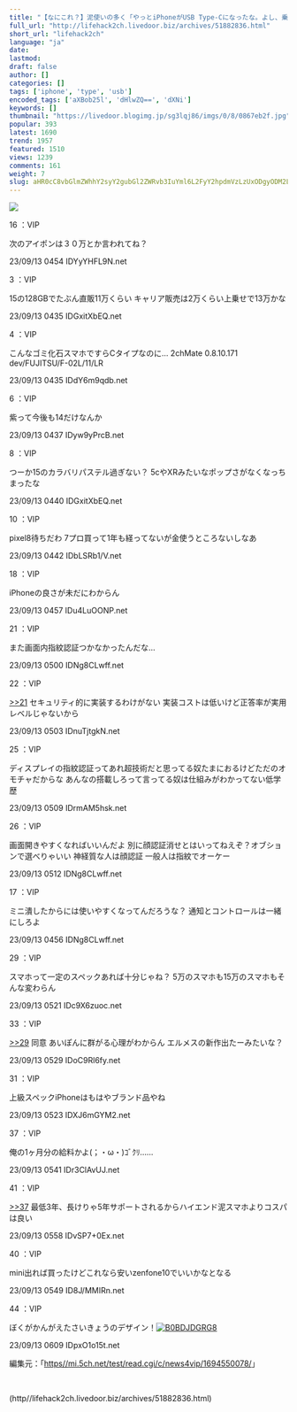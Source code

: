 ```yaml
---
title: "【なにこれ？】泥使いの多く「やっとiPhoneがUSB Type-Cになったな。よし、乗り換えよう！」→お値段19万円"
full_url: "http://lifehack2ch.livedoor.biz/archives/51882836.html"
short_url: "lifehack2ch"
language: "ja"
date: 
lastmod: 
draft: false
author: []
categories: []
tags: ['iphone', 'type', 'usb']
encoded_tags: ['aXBob25l', 'dHlwZQ==', 'dXNi']
keywords: []
thumbnail: "https://livedoor.blogimg.jp/sg3lqj86/imgs/0/8/0867eb2f.jpg"
popular: 393
latest: 1690
trend: 1957
featured: 1510
views: 1239
comments: 161
weight: 7
slug: aHR0cC8vbGlmZWhhY2syY2gubGl2ZWRvb3IuYml6L2FyY2hpdmVzLzUxODgyODM2Lmh0bWw=
---
```


![](https://livedoor.blogimg.jp/sg3lqj86/imgs/0/8/0867eb2f.jpg)

<div><p class='t_name'>16 ：VIP</p> <p class='r2'>次のアイポンは３０万とか言われてね？ </p><p>23/09/13 0454 IDYyYHFL9N.net</p> <p class='t_name'>3 ：VIP</p> <p class='r4'>15の128GBでたぶん直販11万くらい キャリア販売は2万くらい上乗せで13万かな </p><p>23/09/13 0435 IDGxitXbEQ.net</p> <p class='t_name'>4 ：VIP</p> <p class='r4'>こんなゴミ化石スマホですらCタイプなのに… 2chMate 0.8.10.171 dev/FUJITSU/F-02L/11/LR </p><p>23/09/13 0435 IDdY6m9qdb.net</p> <p class='t_name'>6 ：VIP</p> <p class='r4'>紫って今後も14だけなんか </p><p>23/09/13 0437 IDyw9yPrcB.net</p> <p class='t_name'>8 ：VIP</p> <p class='r4'>つーか15のカラバリパステル過ぎない？ 5cやXRみたいなポップさがなくなっちまったな </p><p>23/09/13 0440 IDGxitXbEQ.net</p> <p class='t_name'>10 ：VIP</p> <p class='r4'>pixel8待ちだわ 7プロ買って1年も経ってないが金使うところないしなあ </p><p>23/09/13 0442 IDbLSRb1/V.net</p> <p class='t_name'>18 ：VIP</p> <p class='r4'>iPhoneの良さが未だにわからん </p><p>23/09/13 0457 IDu4LuOONP.net</p> <p class='t_name'>21 ：VIP</p> <p class='r1'>また画面内指紋認証つかなかったんだな… </p><p>23/09/13 0500 IDNg8CLwff.net</p> <p class='t_name_res'>22 ：VIP</p> <p class='r4'><a href='#res_21'>>>21</a> セキュリティ的に実装するわけがない 実装コストは低いけど正答率が実用レベルじゃないから </p><p>23/09/13 0503 IDnuTjtgkN.net</p> <p class='t_name'>25 ：VIP</p> <p class='r4'>ディスプレイの指紋認証ってあれ超技術だと思ってる奴たまにおるけどただのオモチャだからな あんなの搭載しろって言ってる奴は仕組みがわかってない低学歴 </p><p>23/09/13 0509 IDrmAM5hsk.net</p> <p class='t_name'>26 ：VIP</p> <p class='r4'>画面開きやすくなればいいんだよ 別に顔認証消せとはいってねえぞ？オブションで選べりゃいい 神経質な人は顔認証 一般人は指紋でオーケー </p><p>23/09/13 0512 IDNg8CLwff.net</p> <p class='t_name'>17 ：VIP</p> <p class='r2'>ミニ潰したからには使いやすくなってんだろうな？ 通知とコントロールは一緒にしろよ </p><p>23/09/13 0456 IDNg8CLwff.net</p> <p class='t_name'>29 ：VIP</p> <p class='r4'>スマホって一定のスペックあれば十分じゃね？ 5万のスマホも15万のスマホもそんな変わらん </p><p>23/09/13 0521 IDc9X6zuoc.net</p> <p class='t_name_res'>33 ：VIP</p> <p class='r4'><a href='#res_29'>>>29</a> 同意 あいぽんに群がる心理がわからん エルメスの新作出たーみたいな？ </p><p>23/09/13 0529 IDoC9Rl6fy.net</p> <p class='t_name'>31 ：VIP</p> <p class='r4'>上級スペックiPhoneはもはやブランド品やね </p><p>23/09/13 0523 IDXJ6mGYM2.net</p> <p class='t_name'>37 ：VIP</p> <p class='r4'>俺の1ヶ月分の給料かよ(；・ω・)ｺﾞｸﾘ…… </p><p>23/09/13 0541 IDr3ClAvUJ.net</p> <p class='t_name_res'>41 ：VIP</p> <p class='r4'><a href='#res_37'>>>37</a> 最低3年、長けりゃ5年サポートされるからハイエンド泥スマホよりコスパは良い </p><p>23/09/13 0558 IDvSP7+0Ex.net</p> <p class='t_name'>40 ：VIP</p> <p class='r4'>mini出れば買ったけどこれなら安いzenfone10でいいかなとなる </p><p>23/09/13 0549 ID8J/MMIRn.net</p> <p class='t_name'>44 ：VIP</p> <p class='r2'>ぼくがかんがえたさいきょうのデザイン！<a href='https//www.amazon.co.jp/dp/B0BDJDGRG8/?tag=nishiky24-22' target='_blank'><img src='https//m.media-amazon.com/images/I/31VjlrbE3bL._SL500_.jpg' alt='B0BDJDGRG8' border='0'></a> </p><p>23/09/13 0609 IDpxO1o15t.net</p> <p class='p_url'>編集元：「<a href='https//mi.5ch.net/test/read.cgi/c/news4vip/1694550078/' target='_blank'>https//mi.5ch.net/test/read.cgi/c/news4vip/1694550078/</a>」</p> <br clear='all'></div>

(http//lifehack2ch.livedoor.biz/archives/51882836.html)
